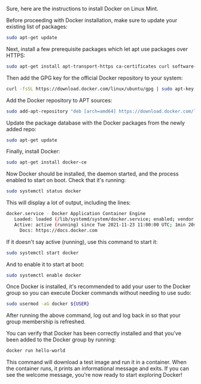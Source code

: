Sure, here are the instructions to install Docker on Linux Mint.

Before proceeding with Docker installation, make sure to update your existing list of packages:

```bash
sudo apt-get update
```
Next, install a few prerequisite packages which let apt use packages over HTTPS:

```bash
sudo apt-get install apt-transport-https ca-certificates curl software-properties-common
```
Then add the GPG key for the official Docker repository to your system:

```bash
curl -fsSL https://download.docker.com/linux/ubuntu/gpg | sudo apt-key add -
```
Add the Docker repository to APT sources:

```bash
sudo add-apt-repository "deb [arch=amd64] https://download.docker.com/linux/ubuntu $(lsb_release -cs) stable"
```
Update the package database with the Docker packages from the newly added repo:

```bash
sudo apt-get update
```
Finally, install Docker:

```bash
sudo apt-get install docker-ce
```
Now Docker should be installed, the daemon started, and the process enabled to start on boot. Check that it's running:

```bash
sudo systemctl status docker
```
This will display a lot of output, including the lines:

```bash
docker.service - Docker Application Container Engine
   Loaded: loaded (/lib/systemd/system/docker.service; enabled; vendor preset: enabled)
   Active: active (running) since Tue 2021-11-23 11:00:00 UTC; 1min 20s ago
     Docs: https://docs.docker.com
 ```
If it doesn't say active (running), use this command to start it:

```bash
sudo systemctl start docker
```
And to enable it to start at boot:

```bash
sudo systemctl enable docker
```
Once Docker is installed, it's recommended to add your user to the Docker group so you can execute Docker commands without needing to use sudo:

```bash
sudo usermod -aG docker ${USER}
```
After running the above command, log out and log back in so that your group membership is refreshed.

You can verify that Docker has been correctly installed and that you've been added to the Docker group by running:

```bash
docker run hello-world
```
This command will download a test image and run it in a container. When the container runs, it prints an informational message and exits. If you can see the welcome message, you're now ready to start exploring Docker!
